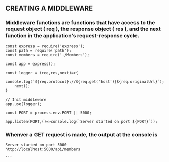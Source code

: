 ## CREATING A MIDDLEWARE

### Middleware functions are functions that have access to the request object ( req ), the response object ( res ), and the next function in the application's request-response cycle.

```
const express = require('express');
const path = require('path');
const members = require('./Members');

const app = express();

const logger = (req,res,next)=>{
    console.log(`${req.protocol}://${req.get('host')}${req.originalUrl}`);
    next();
}

// Init middleware
app.use(logger);

const PORT = process.env.PORT || 5000;

app.listen(PORT,()=>console.log(`Server started on port ${PORT}`));

```
### Whenver a GET request is made, the output at the console is 

````
Server started on port 5000
http://localhost:5000/api/members

```



